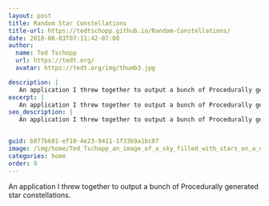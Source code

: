 ```yaml
---
layout: post
title: Random Star Constellations 
title-url: https://tedtschopp.github.io/Random-Constellations/
date: 2018-06-03T07:11:42-07:00
author:
  name: Ted Tschopp
  url: https://tedt.org/
  avatar: https://tedt.org/img/thumb3.jpg

description: |
   An application I threw together to output a bunch of Procedurally generated star constellations. 
excerpt: |
   An application I threw together to output a bunch of Procedurally generated star constellations. 
seo_description: |
   An application I threw together to output a bunch of Procedurally generated star constellations. 


guid: b077b681-ef10-4e23-9411-1f33b9a1bc87
image: /img/home/Ted_Tschopp_an_image_of_a_sky_filled_with_stars_on_a_dark_night.jpg
categories: home
order: 9
---
```


An application I threw together to output a bunch of Procedurally generated star constellations. 